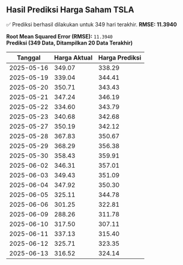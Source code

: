 ## Hasil Prediksi Harga Saham TSLA

✅ Prediksi berhasil dilakukan untuk 349 hari terakhir. **RMSE: 11.3940**

**Root Mean Squared Error (RMSE):** `11.3940`  
**Prediksi (349 Data, Ditampilkan 20 Data Terakhir)**

| Tanggal    | Harga Aktual | Harga Prediksi |
| ---------- | ------------ | -------------- |
| 2025-05-16 | 349.07       | 338.29         |
| 2025-05-19 | 339.04       | 344.41         |
| 2025-05-20 | 350.71       | 343.43         |
| 2025-05-21 | 347.24       | 346.19         |
| 2025-05-22 | 334.60       | 343.79         |
| 2025-05-23 | 340.68       | 342.68         |
| 2025-05-27 | 350.19       | 342.12         |
| 2025-05-28 | 367.83       | 350.67         |
| 2025-05-29 | 368.29       | 356.38         |
| 2025-05-30 | 358.43       | 359.91         |
| 2025-06-02 | 346.31       | 357.01         |
| 2025-06-03 | 349.43       | 351.09         |
| 2025-06-04 | 347.92       | 350.30         |
| 2025-06-05 | 325.11       | 344.78         |
| 2025-06-06 | 301.25       | 322.81         |
| 2025-06-09 | 288.26       | 311.78         |
| 2025-06-10 | 317.50       | 307.11         |
| 2025-06-11 | 337.13       | 315.40         |
| 2025-06-12 | 325.71       | 323.35         |
| 2025-06-13 | 316.52       | 324.14         |
